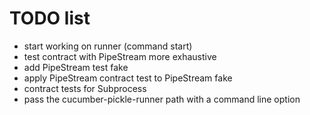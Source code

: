 # TODO list

- start working on runner (command start)
- test contract with PipeStream more exhaustive
- add PipeStream test fake
- apply PipeStream contract test to PipeStream fake
- contract tests for Subprocess
- pass the cucumber-pickle-runner path with a command line option
